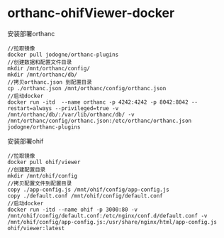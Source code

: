 # orthanc-ohifViewer-docker

安装部署orthanc

    //拉取镜像
	docker pull jodogne/orthanc-plugins
	//创建数据和配置文件目录
	mkdir /mnt/orthanc/config/
	mkdir /mnt/orthanc/db/
	//拷贝orthanc.json 到配置目录
	cp ./orthanc.json /mnt/orthanc/config/orthanc.json
	//启动docker
	docker run -itd  --name orthanc -p 4242:4242 -p 8042:8042 --restart=always --privileged=true -v /mnt/orthanc/db/:/var/lib/orthanc/db/ -v /mnt/orthanc/config/orthanc.json:/etc/orthanc/orthanc.json  jodogne/orthanc-plugins

安装部署ohif

    //拉取镜像
    docker pull ohif/viewer
	//创建配置目录
	mkdir /mnt/ohif/config
	//拷贝配置文件到配置目录
	copy ./app-config.js /mnt/ohif/config/app-config.js
	copy ./default.conf /mnt/ohif/config/default.conf
	//启动docker
	docker run -itd --name ohif -p 3000:80 -v /mnt/ohif/config/default.conf:/etc/nginx/conf.d/default.conf -v /mnt/ohif/config/app-config.js:/usr/share/nginx/html/app-config.js ohif/viewer:latest































